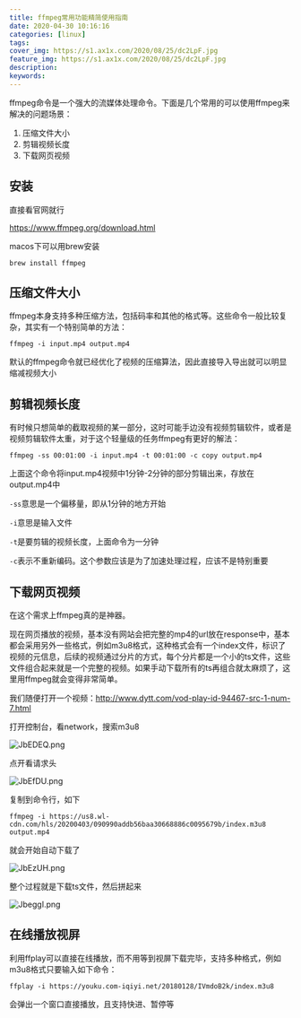 ```yaml
---
title: ffmpeg常用功能精简使用指南
date: 2020-04-30 10:16:16
categories: [linux]
tags:
cover_img: https://s1.ax1x.com/2020/08/25/dc2LpF.jpg
feature_img: https://s1.ax1x.com/2020/08/25/dc2LpF.jpg
description:
keywords:
---
```


ffmpeg命令是一个强大的流媒体处理命令。下面是几个常用的可以使用ffmpeg来解决的问题场景：

1. 压缩文件大小
2. 剪辑视频长度
3. 下载网页视频



## 安装

直接看官网就行

https://www.ffmpeg.org/download.html

macos下可以用brew安装

```shell
brew install ffmpeg
```



## 压缩文件大小

ffmpeg本身支持多种压缩方法，包括码率和其他的格式等。这些命令一般比较复杂，其实有一个特别简单的方法：

```shell
ffmpeg -i input.mp4 output.mp4
```

默认的ffmpeg命令就已经优化了视频的压缩算法，因此直接导入导出就可以明显缩减视频大小



## 剪辑视频长度

有时候只想简单的截取视频的某一部分，这时可能手边没有视频剪辑软件，或者是视频剪辑软件太重，对于这个轻量级的任务ffmpeg有更好的解法：

```shell
ffmpeg -ss 00:01:00 -i input.mp4 -t 00:01:00 -c copy output.mp4
```

上面这个命令将input.mp4视频中1分钟-2分钟的部分剪辑出来，存放在output.mp4中

`-ss`意思是一个偏移量，即从1分钟的地方开始

`-i`意思是输入文件

`-t`是要剪辑的视频长度，上面命令为一分钟

`-c`表示不重新编码。这个参数应该是为了加速处理过程，应该不是特别重要



## 下载网页视频

在这个需求上ffmpeg真的是神器。

现在网页播放的视频，基本没有网站会把完整的mp4的url放在response中，基本都会采用另外一些格式，例如m3u8格式，这种格式会有一个index文件，标识了视频的元信息，后续的视频通过分片的方式，每个分片都是一个小的ts文件，这些文件组合起来就是一个完整的视频。如果手动下载所有的ts再组合就太麻烦了，这里用ffmpeg就会变得非常简单。

我们随便打开一个视频：http://www.dytt.com/vod-play-id-94467-src-1-num-7.html

打开控制台，看network，搜索m3u8

<img src="https://s1.ax1x.com/2020/04/30/JbEDEQ.png" alt="JbEDEQ.png" border="0" />

点开看请求头

<img src="https://s1.ax1x.com/2020/04/30/JbEfDU.png" alt="JbEfDU.png" border="0" />

复制到命令行，如下

```shell
ffmpeg -i https://us8.wl-cdn.com/hls/20200403/090990addb56baa30668886c0095679b/index.m3u8 output.mp4
```

就会开始自动下载了

<img src="https://s1.ax1x.com/2020/04/30/JbEzUH.png" alt="JbEzUH.png" border="0" />

整个过程就是下载ts文件，然后拼起来

<img src="https://s1.ax1x.com/2020/04/30/JbeggI.png" alt="JbeggI.png" border="0" />



## 在线播放视屏

利用ffplay可以直接在线播放，而不用等到视屏下载完毕，支持多种格式，例如m3u8格式只要输入如下命令：

```shell
ffplay -i https://youku.com-iqiyi.net/20180128/IVmdoB2k/index.m3u8
```

会弹出一个窗口直接播放，且支持快进、暂停等